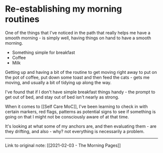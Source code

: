 # Re-establishing my morning routines

One of the things that I've noticed in the path that really helps me have a smooth morning - is simply well, having things on hand to have a smooth morning.

- Something simple for breakfast
- Coffee
- Milk 

Getting up and having a bit of the routine to get moving right away to put on the pot of coffee, put down some toast and then feed the cats - gets me moving, and usually a bit of tidying up along the way.

I've found that if I don't have simple breakfast things handy - the prompt to get out of bed, and stay out of bed isn't nearly as strong. 

When it comes to [[Self Care MoC]], I've been learning to check in with certain markers, red flags, patterns as potential signs to see if something is going on that I might not be consciously aware of at that time.

It's looking at what some of my anchors are, and then evaluating them - are they drifting, and also - why? not everything is necessarily a problem.

---

Link to original note: [[2021-02-03 - The Morning Pages]]